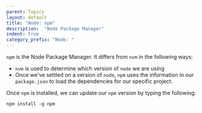 ```yaml
---
parent: Topics
layout: default
title: "Node: npm"
description:  "Node Package Manager"
indent: true
category_prefix: "Node: "
---
```


`npm` is the Node Package Manager.  It differs from `nvm` in the following ways:

* `nvm` is used to determine which version of `node` we are using
* Once we've settled on a version of `node`,  `npm` uses the information in our `package.json` to load the dependencies for our specific project. 

Once `npm` is installed, we can update our `npm` version by typing the following:

```
npm install -g npm
```

